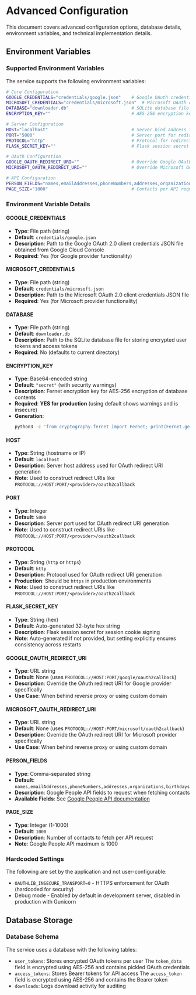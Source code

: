 # Advanced Configuration

This document covers advanced configuration options, database details, environment variables, and technical implementation details.

## Environment Variables

### Supported Environment Variables

The service supports the following environment variables:

```bash
# Core Configuration
GOOGLE_CREDENTIALS="credentials/google.json"    # Google OAuth credentials file path
MICROSOFT_CREDENTIALS="credentials/microsoft.json"  # Microsoft OAuth credentials file path
DATABASE="downloader.db"                        # SQLite database file path
ENCRYPTION_KEY=""                               # AES-256 encryption key (REQUIRED for production)

# Server Configuration
HOST="localhost"                                # Server bind address for redirect URI
PORT="5000"                                     # Server port for redirect URI
PROTOCOL="http"                                 # Protocol for redirect URI (http/https)
FLASK_SECRET_KEY=""                             # Flask session secret (auto-generated if empty)

# OAuth Configuration
GOOGLE_OAUTH_REDIRECT_URI=""                    # Override Google OAuth redirect URI
MICROSOFT_OAUTH_REDIRECT_URI=""                 # Override Microsoft OAuth redirect URI

# API Configuration
PERSON_FIELDS="names,emailAddresses,phoneNumbers,addresses,organizations,birthdays"  # Google People API fields
PAGE_SIZE="1000"                                # Contacts per API request (max 1000)
```

### Environment Variable Details

#### GOOGLE_CREDENTIALS
- **Type**: File path (string)
- **Default**: `credentials/google.json`
- **Description**: Path to the Google OAuth 2.0 client credentials JSON file obtained from Google Cloud Console
- **Required**: Yes (for Google provider functionality)

#### MICROSOFT_CREDENTIALS
- **Type**: File path (string)
- **Default**: `credentials/microsoft.json`
- **Description**: Path to the Microsoft OAuth 2.0 client credentials JSON file
- **Required**: Yes (for Microsoft provider functionality)

#### DATABASE
- **Type**: File path (string)
- **Default**: `downloader.db`
- **Description**: Path to the SQLite database file for storing encrypted user tokens and access tokens
- **Required**: No (defaults to current directory)

#### ENCRYPTION_KEY
- **Type**: Base64-encoded string
- **Default**: `"secret"` (with security warnings)
- **Description**: Fernet encryption key for AES-256 encryption of database contents
- **Required**: **YES for production** (using default shows warnings and is insecure)
- **Generation**: 
  ```bash
  python3 -c 'from cryptography.fernet import Fernet; print(Fernet.generate_key().decode())'
  ```

#### HOST
- **Type**: String (hostname or IP)
- **Default**: `localhost`
- **Description**: Server host address used for OAuth redirect URI generation
- **Note**: Used to construct redirect URIs like `PROTOCOL://HOST:PORT/<provider>/oauth2callback`

#### PORT
- **Type**: Integer
- **Default**: `5000`
- **Description**: Server port used for OAuth redirect URI generation
- **Note**: Used to construct redirect URIs like `PROTOCOL://HOST:PORT/<provider>/oauth2callback`

#### PROTOCOL
- **Type**: String (`http` or `https`)
- **Default**: `http`
- **Description**: Protocol used for OAuth redirect URI generation
- **Production**: Should be `https` in production environments
- **Note**: Used to construct redirect URIs like `PROTOCOL://HOST:PORT/<provider>/oauth2callback`

#### FLASK_SECRET_KEY
- **Type**: String (hex)
- **Default**: Auto-generated 32-byte hex string
- **Description**: Flask session secret for session cookie signing
- **Note**: Auto-generated if not provided, but setting explicitly ensures consistency across restarts

#### GOOGLE_OAUTH_REDIRECT_URI
- **Type**: URL string
- **Default**: None (uses `PROTOCOL://HOST:PORT/google/oauth2callback`)
- **Description**: Override the OAuth redirect URI for Google provider specifically
- **Use Case**: When behind reverse proxy or using custom domain

#### MICROSOFT_OAUTH_REDIRECT_URI
- **Type**: URL string
- **Default**: None (uses `PROTOCOL://HOST:PORT/microsoft/oauth2callback`)
- **Description**: Override the OAuth redirect URI for Microsoft provider specifically
- **Use Case**: When behind reverse proxy or using custom domain

#### PERSON_FIELDS
- **Type**: Comma-separated string
- **Default**: `names,emailAddresses,phoneNumbers,addresses,organizations,birthdays`
- **Description**: Google People API fields to request when fetching contacts
- **Available Fields**: See [Google People API documentation](https://developers.google.com/people/api/rest/v1/people#Person)

#### PAGE_SIZE
- **Type**: Integer (1-1000)
- **Default**: `1000`
- **Description**: Number of contacts to fetch per API request
- **Note**: Google People API maximum is 1000

### Hardcoded Settings

The following are set by the application and not user-configurable:

- `OAUTHLIB_INSECURE_TRANSPORT=0` - HTTPS enforcement for OAuth (hardcoded for security)
- Debug mode - Enabled by default in development server, disabled in production with Gunicorn

## Database Storage

### Database Schema

The service uses a database with the following tables:
- `user_tokens`: Stores encrypted OAuth tokens per user
  The `token_data` field is encrypted using AES-256 and contains pickled OAuth credentials
- `access_tokens`: Stores Bearer tokens for API access
  The `access_token` field is encrypted using AES-256 and contains the Bearer token
- `downloads`: Logs download activity for auditing